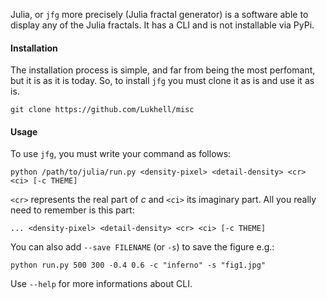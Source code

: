 Julia, or `jfg` more precisely (Julia fractal generator) is a software able to display any of the Julia fractals. It has a CLI and is not installable via PyPi.

#### Installation
The installation process is simple, and far from being the most perfomant, but it is as it is today. So, to install `jfg` you must clone it as is and use it as is.
```
git clone https://github.com/Lukhell/misc
```
#### Usage
To use `jfg`, you must write your command as follows:
```
python /path/to/julia/run.py <density-pixel> <detail-density> <cr> <ci> [-c THEME]
```
`<cr>` represents the real part of $c$ and `<ci>` its imaginary part.
All you really need to remember is this part:
```
... <density-pixel> <detail-density> <cr> <ci> [-c THEME]
```
You can also add `--save FILENAME` (or `-s`) to save the figure e.g.:
```
python run.py 500 300 -0.4 0.6 -c "inferno" -s "fig1.jpg"
```
Use `--help` for more informations about CLI.
